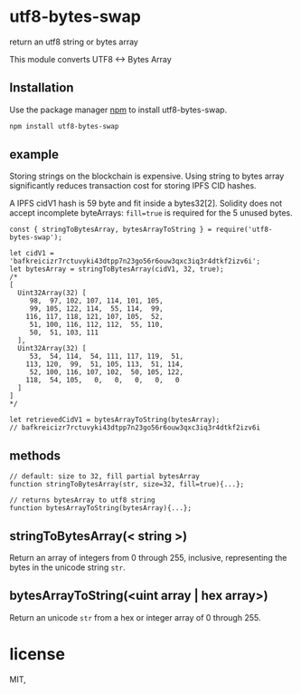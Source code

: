 # utf8-bytes-swap

return an utf8 string or bytes array


This module converts UTF8 <-> Bytes Array

## Installation

Use the package manager [npm](https://npmjs.org) to install utf8-bytes-swap.

```bash
npm install utf8-bytes-swap
```

## example
Storing strings on the blockchain is expensive. Using string to bytes array significantly reduces transaction cost for storing IPFS CID hashes.

A IPFS cidV1 hash is 59 byte and fit inside a bytes32[2]. Solidity does not accept incomplete byteArrays: `fill=true` is required for the 5 unused bytes.

``` node
const { stringToBytesArray, bytesArrayToString } = require('utf8-bytes-swap');

let cidV1 = 'bafkreicizr7rctuvyki43dtpp7n23go56r6ouw3qxc3iq3r4dtkf2izv6i';
let bytesArray = stringToBytesArray(cidV1, 32, true);
/* 
[
  Uint32Array(32) [
     98,  97, 102, 107, 114, 101, 105,
     99, 105, 122, 114,  55, 114,  99,
    116, 117, 118, 121, 107, 105,  52,
     51, 100, 116, 112, 112,  55, 110,
     50,  51, 103, 111
  ],
  Uint32Array(32) [
     53,  54, 114,  54, 111, 117, 119,  51,
    113, 120,  99,  51, 105, 113,  51, 114,
     52, 100, 116, 107, 102,  50, 105, 122,
    118,  54, 105,   0,   0,   0,   0,   0
  ]
]
*/

let retrievedCidV1 = bytesArrayToString(bytesArray);
// bafkreicizr7rctuvyki43dtpp7n23go56r6ouw3qxc3iq3r4dtkf2izv6i
```

## methods

``` node
// default: size to 32, fill partial bytesArray
function stringToBytesArray(str, size=32, fill=true){...};

// returns bytesArray to utf8 string
function bytesArrayToString(bytesArray){...};

```


## stringToBytesArray(< string >)

Return an array of integers from 0 through 255, inclusive, representing the
bytes in the unicode string `str`.

## bytesArrayToString(<uint array | hex array>)

Return an unicode `str` from a hex or integer array of 0 through 255.

# license

MIT,
